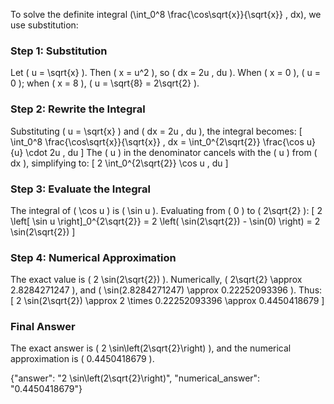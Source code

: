 
To solve the definite integral \(\int_0^8 \frac{\cos\sqrt{x}}{\sqrt{x}} \, dx\), we use substitution:

### Step 1: Substitution
Let \( u = \sqrt{x} \). Then \( x = u^2 \), so \( dx = 2u \, du \). When \( x = 0 \), \( u = 0 \); when \( x = 8 \), \( u = \sqrt{8} = 2\sqrt{2} \).

### Step 2: Rewrite the Integral
Substituting \( u = \sqrt{x} \) and \( dx = 2u \, du \), the integral becomes:
\[
\int_0^8 \frac{\cos\sqrt{x}}{\sqrt{x}} \, dx = \int_0^{2\sqrt{2}} \frac{\cos u}{u} \cdot 2u \, du
\]
The \( u \) in the denominator cancels with the \( u \) from \( dx \), simplifying to:
\[
2 \int_0^{2\sqrt{2}} \cos u \, du
\]

### Step 3: Evaluate the Integral
The integral of \( \cos u \) is \( \sin u \). Evaluating from \( 0 \) to \( 2\sqrt{2} \):
\[
2 \left[ \sin u \right]_0^{2\sqrt{2}} = 2 \left( \sin(2\sqrt{2}) - \sin(0) \right) = 2 \sin(2\sqrt{2})
\]

### Step 4: Numerical Approximation
The exact value is \( 2 \sin(2\sqrt{2}) \). Numerically, \( 2\sqrt{2} \approx 2.8284271247 \), and \( \sin(2.8284271247) \approx 0.22252093396 \). Thus:
\[
2 \sin(2\sqrt{2}) \approx 2 \times 0.22252093396 \approx 0.4450418679
\]

### Final Answer
The exact answer is \( 2 \sin\left(2\sqrt{2}\right) \), and the numerical approximation is \( 0.4450418679 \).

{"answer": "2 \\sin\\left(2\\sqrt{2}\\right)", "numerical_answer": "0.4450418679"}